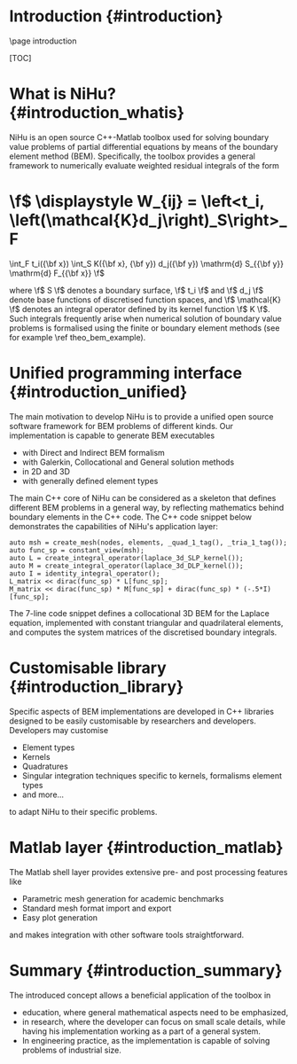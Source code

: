 Introduction {#introduction}
============

\page introduction

[TOC]

What is NiHu? {#introduction_whatis}
=============

NiHu is an open source C++-Matlab toolbox used for solving boundary value problems of partial differential equations by means of the boundary element method (BEM).
Specifically, the toolbox provides a general framework to numerically evaluate weighted residual integrals of the form

\f$
\displaystyle
W_{ij} = \left<t_i, \left(\mathcal{K}d_j\right)_S\right>_F
=
\int_F t_i({\bf x})
\int_S K({\bf x}, {\bf y}) d_j({\bf y}) \mathrm{d} S_{{\bf y}}
\mathrm{d} F_{{\bf x}}
\f$

where
\f$ S \f$ denotes a boundary surface,
\f$ t_i \f$ and \f$ d_j \f$ denote base functions of discretised function spaces, and
\f$ \mathcal{K} \f$ denotes an integral operator defined by its kernel function \f$ K \f$.
Such integrals frequently arise when numerical solution of boundary value problems is formalised using the finite or boundary element methods (see for example \ref theo_bem_example).

Unified programming interface {#introduction_unified}
=============================

The main motivation to develop NiHu is to provide a unified open source software framework for BEM problems of different kinds.
Our implementation is capable to generate BEM executables
- with Direct and Indirect BEM formalism
- with Galerkin, Collocational and General solution methods
- in 2D and 3D
- with generally defined element types

The main C++ core of NiHu can be considered as a skeleton that defines different BEM problems in a general way, by reflecting mathematics behind boundary elements in the C++ code.
The C++ code snippet below demonstrates the capabilities of NiHu's application layer:
~~~~~~~~~
auto msh = create_mesh(nodes, elements, _quad_1_tag(), _tria_1_tag());
auto func_sp = constant_view(msh);
auto L = create_integral_operator(laplace_3d_SLP_kernel());
auto M = create_integral_operator(laplace_3d_DLP_kernel());
auto I = identity_integral_operator();
L_matrix << dirac(func_sp) * L[func_sp];
M_matrix << dirac(func_sp) * M[func_sp] + dirac(func_sp) * (-.5*I)[func_sp];
~~~~~~~~~
The 7-line code snippet defines a collocational 3D BEM for the Laplace equation, implemented with constant triangular and quadrilateral elements, and computes the system matrices of the discretised boundary integrals.

Customisable library {#introduction_library}
====================

Specific aspects of BEM implementations are developed in C++ libraries designed to be easily customisable by researchers and developers.
Developers may customise
- Element types
- Kernels
- Quadratures
- Singular integration techniques specific to kernels, formalisms element types
- and more...

to adapt NiHu to their specific problems.

Matlab layer {#introduction_matlab}
============

The Matlab shell layer provides extensive pre- and post processing features like
- Parametric mesh generation for academic benchmarks
- Standard mesh format import and export
- Easy plot generation

and makes integration with other software tools straightforward.

Summary {#introduction_summary}
=======

The introduced concept allows a beneficial application of the toolbox in
- education, where general mathematical aspects need to be emphasized,
- in research, where the developer can focus on small scale details, while having his implementation working as a part of a general system.
- In engineering practice, as the implementation is capable of solving problems of industrial size.
